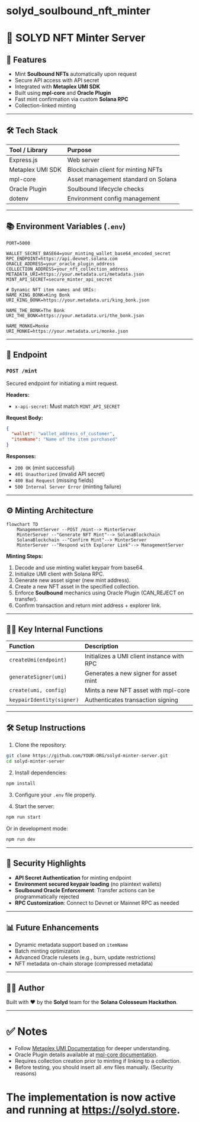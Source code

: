 # solyd_soulbound_nft_minter

# 🌟 SOLYD NFT Minter Server

## 🚀 Features

* Mint **Soulbound NFTs** automatically upon request
* Secure API access with API secret
* Integrated with **Metaplex UMI SDK**
* Built using **mpl-core** and **Oracle Plugin**
* Fast mint confirmation via custom **Solana RPC**
* Collection-linked minting

---

## 🛠️ Tech Stack

| Tool / Library   | Purpose                             |
| :--------------- | :---------------------------------- |
| Express.js       | Web server                          |
| Metaplex UMI SDK | Blockchain client for minting NFTs  |
| mpl-core         | Asset management standard on Solana |
| Oracle Plugin    | Soulbound lifecycle checks          |
| dotenv           | Environment config management       |

---

## 📚 Environment Variables (`.env`)

```env
PORT=5000

WALLET_SECRET_BASE64=your_minting_wallet_base64_encoded_secret
RPC_ENDPOINT=https://api.devnet.solana.com
ORACLE_ADDRESS=your_oracle_plugin_address
COLLECTION_ADDRESS=your_nft_collection_address
METADATA_URI=https://your.metadata.uri/metadata.json
MINT_API_SECRET=secure_minter_api_secret

# Dynamic NFT item names and URIs:
NAME_KING_BONK=King Bonk
URI_KING_BONK=https://your.metadata.uri/king_bonk.json

NAME_THE_BONK=The Bonk
URI_THE_BONK=https://your.metadata.uri/the_bonk.json

NAME_MONKE=Monke
URI_MONKE=https://your.metadata.uri/monke.json
```

---

## 🔄 Endpoint

### `POST /mint`

Secured endpoint for initiating a mint request.

**Headers:**

* `x-api-secret`: Must match `MINT_API_SECRET`

**Request Body:**

```json
{
  "wallet": "wallet_address_of_customer",
  "itemName": "Name of the item purchased"
}
```

**Responses:**

* `200 OK` (mint successful)
* `401 Unauthorized` (invalid API secret)
* `400 Bad Request` (missing fields)
* `500 Internal Server Error` (minting failure)

---

## ⚙️ Minting Architecture

```mermaid
flowchart TD
    ManagementServer --POST /mint--> MinterServer
    MinterServer --"Generate NFT Mint"--> SolanaBlockchain
    SolanaBlockchain --"Confirm Mint"--> MinterServer
    MinterServer --"Respond with Explorer Link"--> ManagementServer
```

**Minting Steps:**

1. Decode and use minting wallet keypair from base64.
2. Initialize UMI client with Solana RPC.
3. Generate new asset signer (new mint address).
4. Create a new NFT asset in the specified collection.
5. Enforce **Soulbound** mechanics using Oracle Plugin (CAN\_REJECT on transfer).
6. Confirm transaction and return mint address + explorer link.

---

## 🧙‍♂️ Key Internal Functions

| Function                  | Description                                |
| :------------------------ | :----------------------------------------- |
| `createUmi(endpoint)`     | Initializes a UMI client instance with RPC |
| `generateSigner(umi)`     | Generates a new signer for asset mint      |
| `create(umi, config)`     | Mints a new NFT asset with mpl-core        |
| `keypairIdentity(signer)` | Authenticates transaction signing          |

---

## 🛠️ Setup Instructions

1. Clone the repository:

```bash
git clone https://github.com/YOUR-ORG/solyd-minter-server.git
cd solyd-minter-server
```

2. Install dependencies:

```bash
npm install
```

3. Configure your `.env` file properly.

4. Start the server:

```bash
npm run start
```

Or in development mode:

```bash
npm run dev
```

---

## 🧬 Security Highlights

* **API Secret Authentication** for minting endpoint
* **Environment secured keypair loading** (no plaintext wallets)
* **Soulbound Oracle Enforcement**: Transfer actions can be programmatically rejected
* **RPC Customization**: Connect to Devnet or Mainnet RPC as needed

---

## 📊 Future Enhancements

* Dynamic metadata support based on `itemName`
* Batch minting optimization
* Advanced Oracle rulesets (e.g., burn, update restrictions)
* NFT metadata on-chain storage (compressed metadata)

---

## 👨‍💻 Author

Built with ❤️ by the **Solyd** team for the **Solana Colosseum Hackathon**.

---

# ✅ Notes

* Follow [Metaplex UMI Documentation](https://developers.metaplex.com/umi/introduction) for deeper understanding.
* Oracle Plugin details available at [mpl-core documentation](https://developers.metaplex.com/standards/core/introduction).
* Requires collection creation prior to minting if linking to a collection.
* Before testing, you should insert all .env files manually. (Security reasons)
  
# The implementation is now active and running at https://solyd.store.
